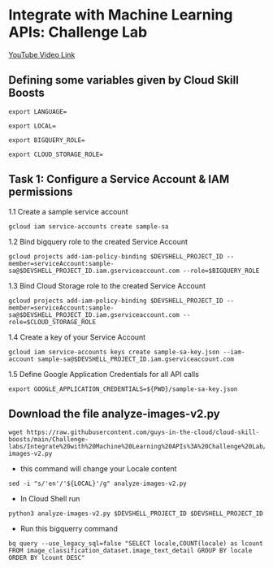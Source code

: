 # Integrate with Machine Learning APIs: Challenge Lab

[YouTube Video Link](https://youtu.be/uKXyvbhFx6o)

## Defining some variables given by Cloud Skill Boosts

```
export LANGUAGE=
```

```
export LOCAL=
```

```
export BIGQUERY_ROLE=
```

```
export CLOUD_STORAGE_ROLE=
```

## Task 1: Configure a Service Account & IAM permissions


1.1 Create a sample service account

```
gcloud iam service-accounts create sample-sa
```

1.2 Bind bigquery role to the created Service Account

```
gcloud projects add-iam-policy-binding $DEVSHELL_PROJECT_ID --member=serviceAccount:sample-sa@$DEVSHELL_PROJECT_ID.iam.gserviceaccount.com --role=$BIGQUERY_ROLE
```

1.3 Bind Cloud Storage role to the created Service Account

```
gcloud projects add-iam-policy-binding $DEVSHELL_PROJECT_ID --member=serviceAccount:sample-sa@$DEVSHELL_PROJECT_ID.iam.gserviceaccount.com --role=$CLOUD_STORAGE_ROLE
```
1.4 Create a key of your Service Account

```
gcloud iam service-accounts keys create sample-sa-key.json --iam-account sample-sa@$DEVSHELL_PROJECT_ID.iam.gserviceaccount.com
```

1.5 Define Google Application Credentials for all API calls

```
export GOOGLE_APPLICATION_CREDENTIALS=${PWD}/sample-sa-key.json
```

## Download the file analyze-images-v2.py

```
wget https://raw.githubusercontent.com/guys-in-the-cloud/cloud-skill-boosts/main/Challenge-labs/Integrate%20with%20Machine%20Learning%20APIs%3A%20Challenge%20Lab/analyze-images-v2.py
```
- this command will change your Locale content
```
sed -i "s/'en'/'${LOCAL}'/g" analyze-images-v2.py
```
- In Cloud Shell run
```
python3 analyze-images-v2.py $DEVSHELL_PROJECT_ID $DEVSHELL_PROJECT_ID
```
- Run this bigquerry command 
```
bq query --use_legacy_sql=false "SELECT locale,COUNT(locale) as lcount FROM image_classification_dataset.image_text_detail GROUP BY locale ORDER BY lcount DESC"
```

